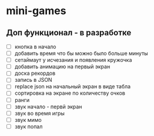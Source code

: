 # mini-games
<h2>Доп функционал -  в разработке</h2>

- [ ]  кнопка в начало
- [ ]  добавить время что бы можно было больше минуты
- [ ]  сетаймаут у исчезания и появления кружочка
- [ ]  добавить анимацию на первый экран
- [ ]  доска рекордов
- [ ]  запись в JSON
- [ ]  replace json на начальный экран в виде табла
- [ ]  сортировка на экране по количеству очков
- [ ]  ранги
- [ ]  звук начало - первй экран
- [ ]  звук во время игры
- [ ]  звук мимо
- [ ]  звук попал

